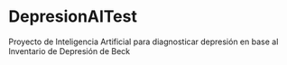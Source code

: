 # DepresionAITest
Proyecto de Inteligencia Artificial para diagnosticar depresión en base al Inventario de Depresión de Beck
